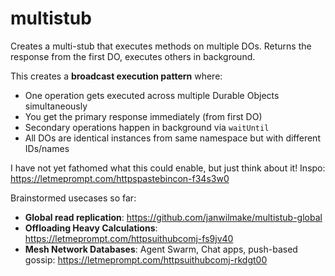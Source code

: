 # multistub

Creates a multi-stub that executes methods on multiple DOs. Returns the response from the first DO, executes others in background.

This creates a **broadcast execution pattern** where:

- One operation gets executed across multiple Durable Objects simultaneously
- You get the primary response immediately (from first DO)
- Secondary operations happen in background via `waitUntil`
- All DOs are identical instances from same namespace but with different IDs/names

I have not yet fathomed what this could enable, but just think about it! Inspo: https://letmeprompt.com/httpspastebincon-f34s3w0

Brainstormed usecases so far:

- **Global read replication**: https://github.com/janwilmake/multistub-global
- **Offloading Heavy Calculations**: https://letmeprompt.com/httpsuithubcomj-fs9jv40
- **Mesh Network Databases**: Agent Swarm, Chat apps, push-based gossip: https://letmeprompt.com/httpsuithubcomj-rkdgt00
